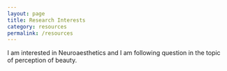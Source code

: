 ```yaml
---
layout: page
title: Research Interests
category: resources
permalink: /resources
---
```



I am interested in Neuroaesthetics and I am following question in the topic of perception of beauty.
